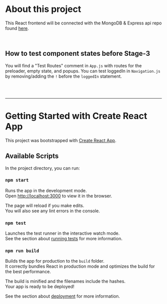 # About this project

This React frontend will be connected with the MongoDB & Express api repo found [here](https://github.com/hotcheetoqueen/news-explorer-api).

<br />

## How to test component states before Stage-3
You will find a "Test Routes" comment in `App.js` with routes for the preloader, empty state, and popups.
You can test loggedIn in `Navigation.js` by removing/adding the `!` before the `loggedIn` statement.

<br />
<br />

-----------------------------------------------------------------------------------

# Getting Started with Create React App

This project was bootstrapped with [Create React App](https://github.com/facebook/create-react-app).

## Available Scripts

In the project directory, you can run:

### `npm start`

Runs the app in the development mode.\
Open [http://localhost:3000](http://localhost:3000) to view it in the browser.

The page will reload if you make edits.\
You will also see any lint errors in the console.

### `npm test`

Launches the test runner in the interactive watch mode.\
See the section about [running tests](https://facebook.github.io/create-react-app/docs/running-tests) for more information.

### `npm run build`

Builds the app for production to the `build` folder.\
It correctly bundles React in production mode and optimizes the build for the best performance.

The build is minified and the filenames include the hashes.\
Your app is ready to be deployed!

See the section about [deployment](https://facebook.github.io/create-react-app/docs/deployment) for more information.